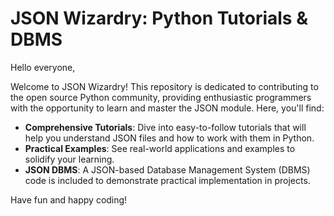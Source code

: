 # JSON Wizardry: Python Tutorials & DBMS

Hello everyone,

Welcome to JSON Wizardry! This repository is dedicated to contributing to the open source Python community, providing enthusiastic programmers with the opportunity to learn and master the JSON module. Here, you'll find:

- **Comprehensive Tutorials**: Dive into easy-to-follow tutorials that will help you understand JSON files and how to work with them in Python.
- **Practical Examples**: See real-world applications and examples to solidify your learning.
- **JSON DBMS**: A JSON-based Database Management System (DBMS) code is included to demonstrate practical implementation in projects.

Have fun and happy coding!

